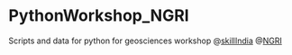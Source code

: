 # PythonWorkshop_NGRI
Scripts and data for python for geosciences workshop @[skillIndia](https://www.skillindiadigital.gov.in/home) @[NGRI](https://www.ngri.res.in/)
